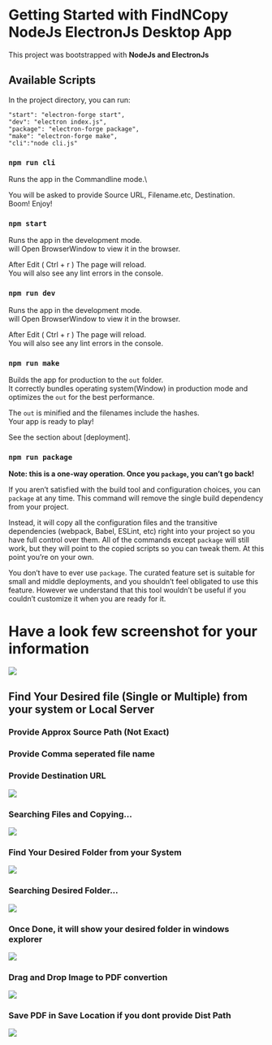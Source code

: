 # Getting Started with FindNCopy NodeJs ElectronJs Desktop App

This project was bootstrapped with **NodeJs and ElectronJs**
## Available Scripts

In the project directory, you can run:

    "start": "electron-forge start",
    "dev": "electron index.js",
    "package": "electron-forge package",
    "make": "electron-forge make",
    "cli":"node cli.js"

### `npm run cli`
Runs the app in the Commandline mode.\

You will be asked to provide Source URL, Filename.etc, Destination.\
Boom! Enjoy!


### `npm start`

Runs the app in the development mode.\
will Open BrowserWindow to view it in the browser.

After Edit ( Ctrl + r ) The page will reload.\
You will also see any lint errors in the console.

### `npm run dev`

Runs the app in the development mode.\
will Open BrowserWindow to view it in the browser.

After Edit ( Ctrl + r ) The page will reload.\
You will also see any lint errors in the console.

### `npm run make`

Builds the app for production to the `out` folder.\
It correctly bundles operating system(Window) in production mode and optimizes the `out` for the best performance.

The `out` is minified and the filenames include the hashes.\
Your app is ready to play!

See the section about [deployment].

### `npm run package`

**Note: this is a one-way operation. Once you `package`, you can’t go back!**

If you aren’t satisfied with the build tool and configuration choices, you can `package` at any time. This command will remove the single build dependency from your project.

Instead, it will copy all the configuration files and the transitive dependencies (webpack, Babel, ESLint, etc) right into your project so you have full control over them. All of the commands except `package` will still work, but they will point to the copied scripts so you can tweak them. At this point you’re on your own.

You don’t have to ever use `package`. The curated feature set is suitable for small and middle deployments, and you shouldn’t feel obligated to use this feature. However we understand that this tool wouldn’t be useful if you couldn’t customize it when you are ready for it.
 
# Have a look few screenshot for your information
<img src="./app/assets/images/home.jpg.png" />

## Find Your Desired file (Single or Multiple) from your system or Local Server

### Provide Approx Source Path (Not Exact)
### Provide Comma seperated file name
### Provide Destination URL
<img src="./app/assets/images/find-n-copy.png" />

### Searching Files and Copying...
<img src="app/assets/images/find-n-copy-searching.png" />

### Find Your Desired Folder from your System
<img src="app/assets/images/find-folder.png" />

### Searching Desired Folder...
<img src="app/assets/images/find-folder-demo.png" />

### Once Done, it will show your desired folder in windows explorer
<img src="app/assets/images/find-folder-demo-2.png" />

### Drag and Drop Image to PDF convertion
<img src="app/assets/images/create-pdf.png" />

### Save PDF in Save Location if you dont provide Dist Path
<img src="app/assets/images/save-pdf-auto-or-dist.png" />
